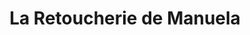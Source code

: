 ---
title: "La Retoucherie de Manuela"
url: /caracas/la-retoucherie-de-manuela-av-la-estancia/
shop: Schneiderei
---